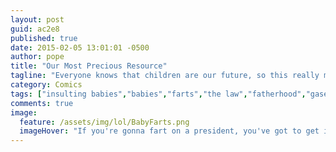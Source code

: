 ```yaml
---
layout: post
guid: ac2e8
published: true
date: 2015-02-05 13:01:01 -0500
author: pope
title: "Our Most Precious Resource"
tagline: "Everyone knows that children are our future, so this really makes me sort of a time traveler, right?"
category: Comics
tags: ["insulting babies","babies","farts","the law","fatherhood","gaseous anomalies","medical science","Baby Poop"]
comments: true 
image:
  feature: /assets/img/lol/BabyFarts.png
  imageHover: "If you're gonna fart on a president, you've got to get in there early."
---
```



